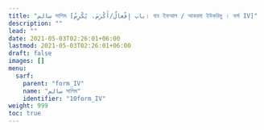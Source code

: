 ```yaml
---
title: "سالم সালিম [باب إِفْعالٌ/أَكْرَمَ، يُكْرِمُ। বাব ইফআল / আকরমা ইউকরিমু । ফর্ম IV]"
description: ""
lead: ""
date: 2021-05-03T02:26:01+06:00
lastmod: 2021-05-03T02:26:01+06:00
draft: false
images: []
menu: 
  sarf:
    parent: "form_IV"
    name: "سالم সালিম"
    identifier: "10form_IV"
weight: 999
toc: true
---
```



